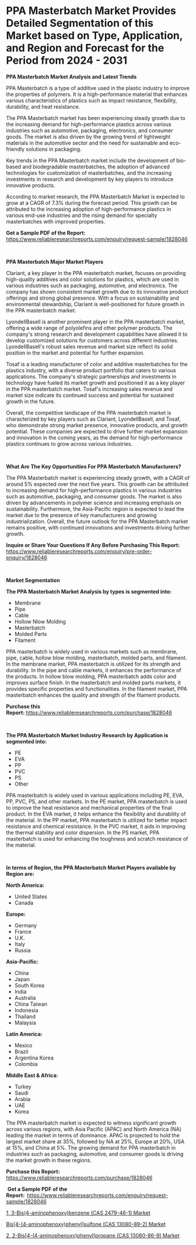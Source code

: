 <p><h1>PPA Masterbatch Market Provides Detailed Segmentation of this Market based on Type, Application, and Region and Forecast for the Period from 2024 - 2031</h1></p><p><strong>PPA Masterbatch Market Analysis and Latest Trends</strong></p>
<p><p>PPA Masterbatch is a type of additive used in the plastic industry to improve the properties of polymers. It is a high-performance material that enhances various characteristics of plastics such as impact resistance, flexibility, durability, and heat resistance.</p><p>The PPA Masterbatch market has been experiencing steady growth due to the increasing demand for high-performance plastics across various industries such as automotive, packaging, electronics, and consumer goods. The market is also driven by the growing trend of lightweight materials in the automotive sector and the need for sustainable and eco-friendly solutions in packaging.</p><p>Key trends in the PPA Masterbatch market include the development of bio-based and biodegradable masterbatches, the adoption of advanced technologies for customization of masterbatches, and the increasing investments in research and development by key players to introduce innovative products.</p><p>According to market research, the PPA Masterbatch Market is expected to grow at a CAGR of 7.3% during the forecast period. This growth can be attributed to the increasing adoption of high-performance plastics in various end-use industries and the rising demand for specialty masterbatches with improved properties.</p></p>
<p><strong>Get a Sample PDF of the Report:&nbsp;</strong> <a href="https://www.reliableresearchreports.com/enquiry/request-sample/1828046">https://www.reliableresearchreports.com/enquiry/request-sample/1828046</a></p>
<p>&nbsp;</p>
<p><strong>PPA Masterbatch Major Market Players</strong></p>
<p><p>Clariant, a key player in the PPA masterbatch market, focuses on providing high-quality additives and color solutions for plastics, which are used in various industries such as packaging, automotive, and electronics. The company has shown consistent market growth due to its innovative product offerings and strong global presence. With a focus on sustainability and environmental stewardship, Clariant is well-positioned for future growth in the PPA masterbatch market.</p><p>LyondellBasell is another prominent player in the PPA masterbatch market, offering a wide range of polyolefins and other polymer products. The company's strong research and development capabilities have allowed it to develop customized solutions for customers across different industries. LyondellBasell's robust sales revenue and market size reflect its solid position in the market and potential for further expansion.</p><p>Tosaf is a leading manufacturer of color and additive masterbatches for the plastics industry, with a diverse product portfolio that caters to various applications. The company's strategic partnerships and investments in technology have fueled its market growth and positioned it as a key player in the PPA masterbatch market. Tosaf's increasing sales revenue and market size indicate its continued success and potential for sustained growth in the future.</p><p>Overall, the competitive landscape of the PPA masterbatch market is characterized by key players such as Clariant, LyondellBasell, and Tosaf, who demonstrate strong market presence, innovative products, and growth potential. These companies are expected to drive further market expansion and innovation in the coming years, as the demand for high-performance plastics continues to grow across various industries.</p></p>
<p>&nbsp;</p>
<p><strong>What Are The Key Opportunities For PPA Masterbatch Manufacturers?</strong></p>
<p><p>The PPA Masterbatch market is experiencing steady growth, with a CAGR of around 5% expected over the next five years. This growth can be attributed to increasing demand for high-performance plastics in various industries such as automotive, packaging, and consumer goods. The market is also driven by advancements in polymer science and increasing emphasis on sustainability. Furthermore, the Asia-Pacific region is expected to lead the market due to the presence of key manufacturers and growing industrialization. Overall, the future outlook for the PPA Masterbatch market remains positive, with continued innovations and investments driving further growth.</p></p>
<p><strong>Inquire or Share Your Questions If Any Before Purchasing This Report:</strong> <a href="https://www.reliableresearchreports.com/enquiry/pre-order-enquiry/1828046">https://www.reliableresearchreports.com/enquiry/pre-order-enquiry/1828046</a></p>
<p>&nbsp;</p>
<p><strong>Market Segmentation</strong></p>
<p><strong>The PPA Masterbatch Market Analysis by types is segmented into:</strong></p>
<p><ul><li>Membrane</li><li>Pipe</li><li>Cable</li><li>Hollow Nlow Molding</li><li>Masterbatch</li><li>Molded Parts</li><li>Filament</li></ul></p>
<p><p>PPA masterbatch is widely used in various markets such as membrane, pipe, cable, hollow blow molding, masterbatch, molded parts, and filament. In the membrane market, PPA masterbatch is utilized for its strength and durability. In the pipe and cable markets, it enhances the performance of the products. In hollow blow molding, PPA masterbatch adds color and improves surface finish. In the masterbatch and molded parts markets, it provides specific properties and functionalities. In the filament market, PPA masterbatch enhances the quality and strength of the filament products.</p></p>
<p><strong>Purchase this Report:&nbsp;</strong><a href="https://www.reliableresearchreports.com/purchase/1828046">https://www.reliableresearchreports.com/purchase/1828046</a></p>
<p>&nbsp;</p>
<p><strong>The PPA Masterbatch Market Industry Research by Application is segmented into:</strong></p>
<p><ul><li>PE</li><li>EVA</li><li>PP</li><li>PVC</li><li>PS</li><li>Other</li></ul></p>
<p><p>PPA masterbatch is widely used in various applications including PE, EVA, PP, PVC, PS, and other markets. In the PE market, PPA masterbatch is used to improve the heat resistance and mechanical properties of the final product. In the EVA market, it helps enhance the flexibility and durability of the material. In the PP market, PPA masterbatch is utilized for better impact resistance and chemical resistance. In the PVC market, it aids in improving the thermal stability and color dispersion. In the PS market, PPA masterbatch is used for enhancing the toughness and scratch resistance of the material.</p></p>
<p>&nbsp;</p>
<p><strong>In terms of Region, the PPA Masterbatch Market Players available by Region are:</strong></p>
<p>
    <p> <strong> North America: </strong>
        <ul>
            <li>United States</li>
            <li>Canada</li>
        </ul>
        </p> 
    <p> <strong> Europe: </strong>
        <ul>
            <li>Germany</li>
            <li>France</li>
            <li>U.K.</li>
            <li>Italy</li>
            <li>Russia</li>
        </ul>
        </p> 
    <p> <strong> Asia-Pacific: </strong>
        <ul>
            <li>China</li>
            <li>Japan</li>
            <li>South Korea</li>
            <li>India</li>
            <li>Australia</li>
            <li>China Taiwan</li>
            <li>Indonesia</li>
            <li>Thailand</li>
            <li>Malaysia</li>
        </ul>
        </p> 
    <p> <strong> Latin America: </strong>
        <ul>
            <li>Mexico</li>
            <li>Brazil</li>
            <li>Argentina Korea</li>
            <li>Colombia</li>
        </ul>
        </p> 
    <p> <strong> Middle East & Africa: </strong>
        <ul>
            <li>Turkey</li>
            <li>Saudi</li>
            <li>Arabia</li>
            <li>UAE</li>
            <li>Korea</li>
        </ul>
    </p>
    </p>
<p><p>The PPA masterbatch market is expected to witness significant growth across various regions, with Asia Pacific (APAC) and North America (NA) leading the market in terms of dominance. APAC is projected to hold the largest market share at 35%, followed by NA at 25%, Europe at 20%, USA at 15%, and China at 5%. The growing demand for PPA masterbatch in industries such as packaging, automotive, and consumer goods is driving the market growth in these regions.</p></p>
<p><strong>Purchase this Report: </strong><a href="https://www.reliableresearchreports.com/purchase/1828046">https://www.reliableresearchreports.com/purchase/1828046</a></p>
<p>&nbsp;<strong>Get a Sample PDF of the Report:&nbsp;&nbsp;</strong><a href="https://www.reliableresearchreports.com/enquiry/request-sample/1828046">https://www.reliableresearchreports.com/enquiry/request-sample/1828046</a></p>
<p><strong></strong></p>
<p><p><a href="https://view.publitas.com/reportprime-1/1-3-bis-4-aminophenoxy-benzene-cas-2479-46-1-market-size-reflecting-a-forecast-till-2030-market-by-type-by-application-and-by-geography/">1, 3-Bis(4-aminophenoxy)benzene (CAS 2479-46-1) Market</a></p><p><a href="https://view.publitas.com/reportprime-1/bis-4-4-aminophenoxy-phenyl-sulfone-cas-13080-89-2-market-size-focuses-on-market-dynamics-in-depth-analysis-and-future-projections-of-its-market-forecasted-for-period-from-2023-to-2030/">Bis[4-(4-aminophenoxy)phenyl]sulfone (CAS 13080-89-2) Market</a></p><p><a href="https://view.publitas.com/reportprime-1/2-2-bis-4-4-aminophenoxy-phenyl-propane-cas-13080-86-9-market-size-reflecting-a-forecast-till-2030-market-by-type-by-application-and-by-geography/">2, 2-Bis[4-(4-aminophenoxy)phenyl]propane (CAS 13080-86-9) Market</a></p></p>